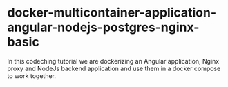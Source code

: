 # docker-multicontainer-application-angular-nodejs-postgres-nginx-basic
In this codeching tutorial we are dockerizing an Angular application, Nginx proxy and NodeJs backend application
and use them in a docker compose to work together.
